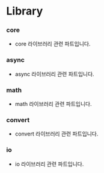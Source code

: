 # Library

### core

- core 라이브러리 관련 파트입니다.

### async

- async 라이브러리 관련 파트입니다.

### math

- math 라이브러리 관련 파트입니다.

### convert

- convert 라이브러리 관련 파트입니다.

### io

- io 라이브러리 관련 파트입니다.
